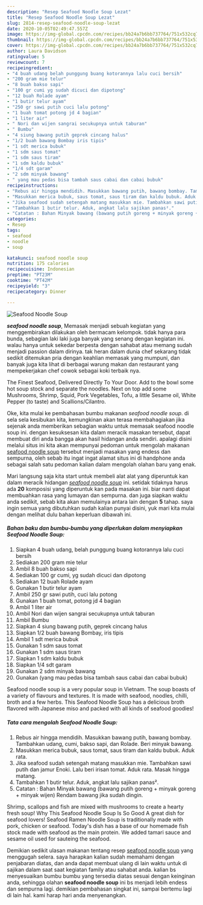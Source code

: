 ```yaml
---
description: "Resep Seafood Noodle Soup Lezat"
title: "Resep Seafood Noodle Soup Lezat"
slug: 2814-resep-seafood-noodle-soup-lezat
date: 2020-10-05T02:49:47.557Z
image: https://img-global.cpcdn.com/recipes/bb24a7b6bb737764/751x532cq70/seafood-noodle-soup-foto-resep-utama.jpg
thumbnail: https://img-global.cpcdn.com/recipes/bb24a7b6bb737764/751x532cq70/seafood-noodle-soup-foto-resep-utama.jpg
cover: https://img-global.cpcdn.com/recipes/bb24a7b6bb737764/751x532cq70/seafood-noodle-soup-foto-resep-utama.jpg
author: Laura Davidson
ratingvalue: 5
reviewcount: 7
recipeingredient:
- "4 buah udang belah punggung buang kotorannya lalu cuci bersih"
- "200 gram mie telur"
- "8 buah bakso sapi"
- "100 gr cumi yg sudah dicuci dan dipotong"
- "12 buah Rolade ayam"
- "1 butir telur ayam"
- "250 gr sawi putih cuci lalu potong"
- "1 buah tomat potong jd 4 bagian"
- "1 liter air"
- " Nori dan wijen sangrai secukupnya untuk taburan"
- " Bumbu"
- "4 siung bawang putih geprek cincang halus"
- "1/2 buah bawang Bombay iris tipis"
- "1 sdt merica bubuk"
- "1 sdm saus tomat"
- "1 sdm saus tiram"
- "1 sdm kaldu bubuk"
- "1/4 sdt garam"
- "2 sdm minyak bawang"
- " yang mau pedas bisa tambah saus cabai dan cabai bubuk"
recipeinstructions:
- "Rebus air hingga mendidih. Masukkan bawang putih, bawang bombay. Tambahkan udang, cumi, bakso sapi, dan Rolade. Beri minyak bawang."
- "Masukkan merica bubuk, saus tomat, saus tiram dan kaldu bubuk. Aduk rata."
- "Jika seafood sudah setengah matang masukkan mie. Tambahkan sawi putih dan jamur Enoki. Lalu beri irisan tomat. Aduk rata. Masak hingga matang."
- "Tambahkan 1 butir telur. Aduk, angkat lalu sajikan panas²."
- "Catatan : Bahan Minyak bawang (bawang putih goreng + minyak goreng + minyak wijen) Rendam bawang jika sudah dingin."
categories:
- Resep
tags:
- seafood
- noodle
- soup

katakunci: seafood noodle soup 
nutrition: 175 calories
recipecuisine: Indonesian
preptime: "PT23M"
cooktime: "PT42M"
recipeyield: "3"
recipecategory: Dinner

---
```



![Seafood Noodle Soup](https://img-global.cpcdn.com/recipes/bb24a7b6bb737764/751x532cq70/seafood-noodle-soup-foto-resep-utama.jpg)

<b><i>seafood noodle soup</i></b>, Memasak menjadi sebuah kegiatan yang menggembirakan dilakukan oleh bermacam kelompok. tidak hanya para bunda, sebagian laki laki juga banyak yang senang dengan kegiatan ini. walau hanya untuk sekedar berpesta dengan sahabat atau memang sudah menjadi passion dalam dirinya. tak heran dalam dunia chef sekarang tidak sedikit ditemukan pria dengan keahlian memasak yang mumpuni, dan banyak juga kita lihat di berbagai warung makan dan restaurant yang mempekerjakan chef cowok sebagai koki terbaik nya.

The Finest Seafood, Delivered Directly To Your Door. Add to the bowl some hot soup stock and separate the noodles. Next on top add some Mushrooms, Shrimp, Squid, Pork Vegetables, Tofu, a little Sesame oil, White Pepper (to taste) and Scallions/Cilantro.

Oke, kita mulai ke pembahasan bumbu makanan <i>seafood noodle soup</i>. di sela sela kesibukan kita, kemungkinan akan terasa membahagiakan jika sejenak anda memberikan sebagian waktu untuk memasak seafood noodle soup ini. dengan kesuksesan kita dalam meracik masakan tersebut, dapat membuat diri anda bangga akan hasil hidangan anda sendiri. apalagi disini melalui situs ini kita akan mempunyai pedoman untuk mengolah makanan <u>seafood noodle soup</u> tersebut menjadi masakan yang endess dan sempurna, oleh sebab itu ingat ingat alamat situs ini di handphone anda sebagai salah satu pedoman kalian dalam mengolah olahan baru yang enak.


Mari langsung saja kita start untuk membeli alat alat yang diperuntuk kan dalam meracik hidangan <u><i>seafood noodle soup</i></u> ini. setidak tidaknya harus ada <b>20</b> komposisi yang diperuntuk kan pada masakan ini. biar nanti dapat membuahkan rasa yang lumayan dan sempurna. dan juga siapkan waktu anda sedikit, sebab kita akan memulainya antara lain dengan <b>5</b> tahap. saya ingin semua yang dibutuhkan sudah kalian punyai disini, yuk mari kita mulai dengan melihat dulu bahan keperluan dibawah ini.

<!--inarticleads1-->

##### Bahan baku dan bumbu-bumbu yang diperlukan dalam menyiapkan Seafood Noodle Soup:

1. Siapkan 4 buah udang, belah punggung buang kotorannya lalu cuci bersih
1. Sediakan 200 gram mie telur
1. Ambil 8 buah bakso sapi
1. Sediakan 100 gr cumi, yg sudah dicuci dan dipotong
1. Sediakan 12 buah Rolade ayam
1. Gunakan 1 butir telur ayam
1. Ambil 250 gr sawi putih, cuci lalu potong
1. Gunakan 1 buah tomat, potong jd 4 bagian
1. Ambil 1 liter air
1. Ambil  Nori dan wijen sangrai secukupnya untuk taburan
1. Ambil  Bumbu
1. Siapkan 4 siung bawang putih, geprek cincang halus
1. Siapkan 1/2 buah bawang Bombay, iris tipis
1. Ambil 1 sdt merica bubuk
1. Gunakan 1 sdm saus tomat
1. Gunakan 1 sdm saus tiram
1. Siapkan 1 sdm kaldu bubuk
1. Siapkan 1/4 sdt garam
1. Gunakan 2 sdm minyak bawang
1. Gunakan  (yang mau pedas bisa tambah saus cabai dan cabai bubuk)


Seafood noodle soup is a very popular soup in Vietnam. The soup boasts of a variety of flavours and textures. It is made with seafood, noodles, chilli, broth and a few herbs. This Seafood Noodle Soup has a delicious broth flavored with Japanese miso and packed with all kinds of seafood goodies! 

<!--inarticleads2-->

##### Tata cara mengolah Seafood Noodle Soup:

1. Rebus air hingga mendidih. Masukkan bawang putih, bawang bombay. Tambahkan udang, cumi, bakso sapi, dan Rolade. Beri minyak bawang.
1. Masukkan merica bubuk, saus tomat, saus tiram dan kaldu bubuk. Aduk rata.
1. Jika seafood sudah setengah matang masukkan mie. Tambahkan sawi putih dan jamur Enoki. Lalu beri irisan tomat. Aduk rata. Masak hingga matang.
1. Tambahkan 1 butir telur. Aduk, angkat lalu sajikan panas².
1. Catatan : Bahan Minyak bawang (bawang putih goreng + minyak goreng + minyak wijen) Rendam bawang jika sudah dingin.


Shrimp, scallops and fish are mixed with mushrooms to create a hearty fresh soup! Why This Seafood Noodle Soup Is So Good A great dish for seafood lovers! Seafood Ramen Noodle Soup is traditionally made with pork, chicken or seafood. Today&#39;s dish has a base of our homemade fish stock made with seafood as the main protein. We added tamari sauce and sesame oil used for sauteing the seafood. 

Demikian sedikit ulasan makanan tentang resep <u>seafood noodle soup</u> yang menggugah selera. saya harapkan kalian sudah memahami dengan penjabaran diatas, dan anda dapat membuat ulang di lain waktu untuk di sajikan dalam saat saat kegiatan family atau sahabat anda. kalian bs menyesuaikan bumbu bumbu yang tersedia diatas sesuai dengan keinginan anda, sehingga olahan <b>seafood noodle soup</b> ini bs menjadi lebih endess dan sempurna lagi. demikian pembahasan singkat ini, sampai bertemu lagi di lain hal. kami harap hari anda menyenangkan.
